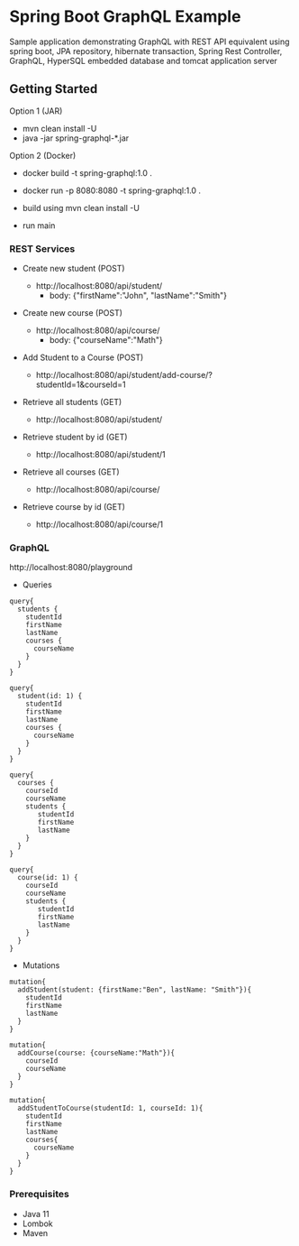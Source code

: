 # Spring Boot GraphQL Example

Sample application demonstrating GraphQL with REST API equivalent using spring boot, JPA repository, hibernate transaction, Spring Rest Controller, GraphQL, HyperSQL embedded database and tomcat application server 

## Getting Started

Option 1 (JAR)
* mvn clean install -U
* java -jar spring-graphql-*.jar

Option 2 (Docker)
* docker build -t spring-graphql:1.0 .
* docker run -p 8080:8080 -t spring-graphql:1.0 .

  
* build using mvn clean install -U
* run main

### REST Services
* Create new student (POST)
    * http://localhost:8080/api/student/
        * body: {"firstName":"John", "lastName":"Smith"}
    
* Create new course (POST)
    * http://localhost:8080/api/course/
        * body: {"courseName":"Math"} 
        
* Add Student to a Course (POST)
    * http://localhost:8080/api/student/add-course/?studentId=1&courseId=1   
    
* Retrieve all students (GET)
    * http://localhost:8080/api/student/
    
* Retrieve student by id (GET)
    * http://localhost:8080/api/student/1
    
* Retrieve all courses (GET)
    * http://localhost:8080/api/course/
    
* Retrieve course by id (GET)
    * http://localhost:8080/api/course/1
    
### GraphQL
http://localhost:8080/playground

* Queries
```
query{
  students {
    studentId
    firstName
    lastName
    courses {
      courseName
    }
  }
}
```
```
query{
  student(id: 1) {
    studentId
    firstName
    lastName
    courses {
      courseName
    }
  }
}
```
```
query{
  courses {
    courseId
    courseName
    students {
       studentId
       firstName
       lastName
    }
  }
}
```
```
query{
  course(id: 1) {
    courseId
    courseName
    students {
       studentId
       firstName
       lastName
    }
  }
}
```

* Mutations
```
mutation{
  addStudent(student: {firstName:"Ben", lastName: "Smith"}){
    studentId
    firstName
    lastName
  }
}
```
```
mutation{
  addCourse(course: {courseName:"Math"}){
    courseId
    courseName
  }
}
```
```
mutation{
  addStudentToCourse(studentId: 1, courseId: 1){
    studentId
    firstName
    lastName
    courses{
      courseName
    }
  }
}
```       
        
### Prerequisites

* Java 11
* Lombok  
* Maven